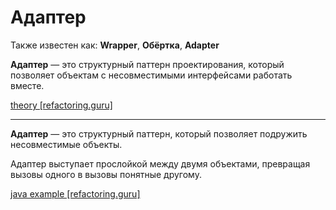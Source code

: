 # Адаптер

Также известен как: **Wrapper**, **Обёртка**, **Adapter**

**Адаптер** — это структурный паттерн проектирования, который позволяет объектам с несовместимыми интерфейсами работать
вместе.

[theory [refactoring.guru]](https://refactoring.guru/ru/design-patterns/adapter)

<hr>

**Адаптер** — это структурный паттерн, который позволяет подружить несовместимые объекты.

Адаптер выступает прослойкой между двумя объектами, превращая вызовы одного в вызовы понятные другому.

[java example [refactoring.guru]](https://refactoring.guru/ru/design-patterns/adapter/java/example)